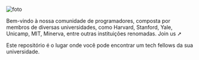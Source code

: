 ![foto](https://github.com/Tech-Fellow/find-tech-fellow/assets/63754896/730b2cba-98c8-443d-a8a6-05fb8b79432d)

<h>

Bem-vindo à nossa comunidade de programadores, composta por membros de diversas universidades, como Harvard, Stanford, Yale, Unicamp, MIT, Minerva, entre outras instituições renomadas. Join us ➚

Este repositório é o lugar onde você pode encontrar um tech fellows da sua universidade.
